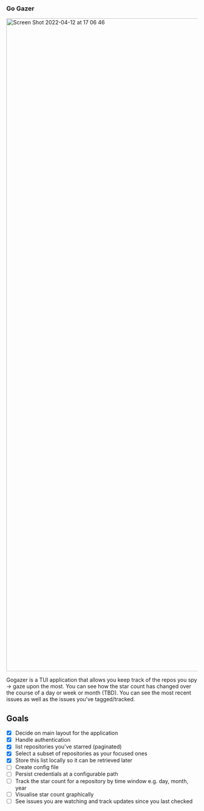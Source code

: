 ### Go Gazer


<img width="1721" alt="Screen Shot 2022-04-12 at 17 06 46" src="https://user-images.githubusercontent.com/22454918/163006687-5fa2f6ef-3edc-4d28-be39-e2f8ce6cd057.png">

Gogazer is a TUI application that allows you keep track of the repos you spy -> gaze upon the most.
You can see how the star count has changed over the course of a day or week or month (TBD).
You can see the most recent issues as well as the issues you've tagged/tracked.

## Goals

- [x] Decide on main layout for the application
- [x] Handle authentication
- [x] list repositories you've starred (paginated)
- [x] Select a subset of repositories as your focused ones
- [x] Store this list locally so it can be retrieved later
- [ ] Create config file
- [ ] Persist credentials at a configurable path
- [ ] Track the star count for a repository by time window e.g. day, month, year
- [ ] Visualise star count graphically
- [ ] See issues you are watching and track updates since you last checked
